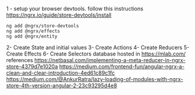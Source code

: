 1 - setup your browser devtools. follow this instructions https://ngrx.io/guide/store-devtools/install

```
ng add @ngrx/store-devtools
ng add @ngrx/effects
ng add @ngrx/entity
```

2- Create State and initial values
3- Create Actions
4- Create Reducers
5- Create Effects
6- Create Selectors
database hosted in https://mlab.com/
references
https://netbasal.com/implementing-a-meta-reducer-in-ngrx-store-4379d7e1020a
https://medium.com/frontend-fun/angular-ngrx-a-clean-and-clear-introduction-4ed61c89c1fc
https://medium.com/@AnkurRatra/lazy-loading-of-modules-with-ngrx-store-4th-version-angular-2-23c93295d4e8
